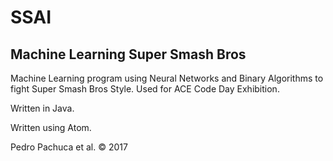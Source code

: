 # SSAI
## Machine Learning Super Smash Bros

Machine Learning program using Neural Networks and Binary Algorithms to fight Super Smash Bros Style. Used for ACE Code Day Exhibition.

Written in Java. 

Written using Atom. 

Pedro Pachuca et al. &copy; 2017
